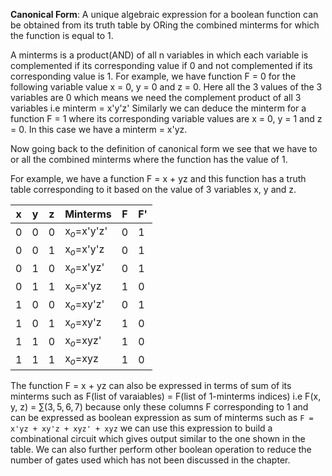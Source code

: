 **Canonical Form**: A unique algebraic expression for a boolean function can be obtained from its truth table by ORing the combined minterms for which the function is equal to 1.

A minterms is a product(AND) of all n variables in which each variable is complemented if its corresponding value if 0 and not complemented if its corresponding value is 1. For example, we have function F = 0 for the following variable value x = 0, y = 0 and z = 0. Here all the 3 values of the 3 variables are 0 which means we need the complement product of all 3 variables 
i.e minterm = x'y'z'
Similarly we can deduce the minterm for a function F = 1 where its corresponding variable values are x = 0, y = 1 and z = 0. In this case we have a minterm = x'yz.

Now going back to the definition of canonical form we see that we have to or all the combined minterms where the function has the value of 1.

For example, we have a function F = x + yz and this function has a truth table corresponding to it based on the value of 3 variables x, y and z.

| x   | y   | z   | Minterms     | F   | F'  |
| --- | --- | --- | ------------ | --- | --- |
| 0   | 0   | 0   | x$_o$=x'y'z' | 0    | 1   |
| 0   | 0   | 1   | x$_o$=x'y'z  | 0    | 1   |
| 0   | 1   | 0   | x$_o$=x'yz'  | 0    | 1   |
| 0   | 1   | 1   | x$_o$=x'yz   | 1    | 0   |
| 1   | 0   | 0   | x$_o$=xy'z'  | 0    | 1   |
| 1   | 0   | 1   | x$_o$=xy'z   | 1    | 0   |
| 1   | 1   | 0   | x$_o$=xyz'   | 1    | 0   |
| 1   | 1   | 1   | x$_o$=xyz    | 1    | 0   |

The function F = x + yz can also be expressed in terms of sum of its minterms such as 
F(list of varaiables) = F(list of 1-minterms indices)
i.e F(x, y, z) = $\sum (3, 5, 6, 7)$ because only these columns F corresponding to 1
and can be expressed as boolean expression as sum of minterms such as
`F = x'yz + xy'z + xyz' + xyz`
we can use this expression to build a combinational circuit which gives output similar to the one shown in the table. We can also further perform other boolean operation to reduce the number of gates used which has not been discussed in the chapter.

